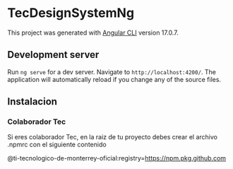 # TecDesignSystemNg

This project was generated with [Angular CLI](https://github.com/angular/angular-cli) version 17.0.7.

## Development server

Run `ng serve` for a dev server. Navigate to `http://localhost:4200/`. The application will automatically reload if you change any of the source files.

## Instalacion

### Colaborador Tec

  Si eres colaborador Tec, en la raiz de tu proyecto debes crear el archivo .npmrc con el siguiente contenido

  @ti-tecnologico-de-monterrey-oficial:registry=https://npm.pkg.github.com
